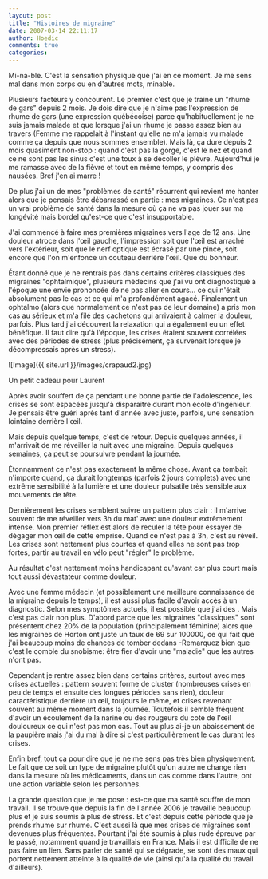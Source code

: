 ```yaml
---
layout: post
title: "Histoires de migraine"
date: 2007-03-14 22:11:17
author: Hoedic
comments: true
categories: 
---
```



Mi-na-ble. C'est la sensation physique que j'ai en ce moment. Je me sens mal dans mon corps ou en d'autres mots, minable.

Plusieurs facteurs y concourent. Le premier c'est que je traine un "rhume de gars" depuis 2 mois. Je dois dire que je n'aime pas l'expression de rhume de gars (une expression québécoise) parce qu'habituellement je ne suis jamais malade et que lorsque j'ai un rhume je passe assez bien au travers (Femme me rappelait à l'instant qu'elle ne m'a jamais vu malade comme ça depuis que nous sommes ensemble). Mais là, ça dure depuis 2 mois quasiment non-stop : quand c'est pas la gorge, c'est le nez et quand ce ne sont pas les sinus c'est une toux à se décoller le plèvre. Aujourd'hui je me ramasse avec de la fièvre et tout en même temps, y compris des nausées. Bref j'en ai marre !

De plus j'ai un de mes "problèmes de santé" récurrent qui revient me hanter alors que je pensais être débarrassé en partie : mes migraines. Ce n'est pas un vrai problème de santé dans la mesure où ça ne va pas jouer sur ma longévité mais bordel qu'est-ce que c'est insupportable.

J'ai commencé à faire mes premières migraines vers l'age de 12 ans. Une douleur atroce dans l'&#339;il gauche, l'impression soit que l'&#339;il est arraché vers l'extérieur, soit que le nerf optique est écrasé par une pince, soit encore que l'on m'enfonce un couteau derrière l'&#339;il. Que du bonheur.

Étant donné que je ne rentrais pas dans certains critères classiques des migraines "ophtalmique", plusieurs médecins que j'ai vu ont diagnostiqué à l'époque une envie prononcée de ne pas aller en cours... ce qui n'était absolument pas le cas et ce qui m'a profondément agacé. Finalement un ophtalmo (alors que normalement ce n'est pas de leur domaine) a pris mon cas au sérieux et m'a filé des cachetons qui arrivaient à calmer la douleur, parfois. Plus tard j'ai découvert la relaxation qui a également eu un effet bénéfique. Il faut dire qu'à l'époque, les crises étaient souvent corrélées avec des périodes de stress (plus précisément, ça survenait lorsque je décompressais après un stress).

![Image]({{ site.url }}/images/crapaud2.jpg)
<div class="photoattrib">Un petit cadeau pour Laurent</div>



Après avoir souffert de ça pendant une bonne partie de l'adolescence, les crises se sont espacées jusqu'à disparaitre durant mon école d'ingénieur. Je pensais être guéri après tant d'année avec juste, parfois, une sensation lointaine derrière l'&#339;il.

Mais depuis quelque temps, c'est de retour. Depuis quelques années, il m'arrivait de me réveiller la nuit avec une migraine. Depuis quelques semaines, ça peut se poursuivre pendant la journée.

Étonnamment ce n'est pas exactement la même chose. Avant ça tombait n'importe quand, ça durait longtemps (parfois 2 jours complets) avec une extrême sensibilité à la lumière et une douleur pulsatile très sensible aux mouvements de tête.

Dernièrement les crises semblent suivre un pattern plus clair : il m'arrive souvent de me réveiller vers 3h du mat' avec une douleur extrêmement intense. Mon premier réflex est alors de reculer la tête pour essayer de dégager mon &#339;il de cette emprise. Quand ce n'est pas à 3h, c'est au réveil. Les crises sont nettement plus courtes et quand elles ne sont pas trop fortes, partir au travail en vélo peut "régler" le problème.

Au résultat c'est nettement moins handicapant qu'avant car plus court mais tout aussi dévastateur comme douleur.

Avec une femme médecin (et possiblement une meilleure connaissance de la migraine depuis le temps), il est aussi plus facile d'avoir accès à un diagnostic. Selon mes symptômes actuels, il est possible que j'ai des . Mais c'est pas clair non plus. D'abord parce que les migraines "classiques" sont présentent chez 20% de la population (principalement féminine) alors que les migraines de Horton ont juste un taux de 69 sur 100000, ce qui fait que j'ai beaucoup moins de chances de tomber dedans -Remarquez bien que c'est le comble du snobisme: être fier d'avoir une "maladie" que les autres n'ont pas.

Cependant je rentre assez bien dans certains critères, surtout avec mes crises actuelles : pattern souvent forme de cluster (nombreuses crises en peu de temps et ensuite des longues périodes sans rien), douleur caractéristique derrière un &#339;il, toujours le même, et crises revenant souvent au même moment dans la journée. Toutefois il semble fréquent d'avoir un écoulement de la narine ou des rougeurs du coté de l'&#339;il douloureux ce qui n'est pas mon cas. Tout au plus ai-je un abaissement de la paupière mais j'ai du mal à dire si c'est particulièrement le cas durant les crises.

Enfin bref, tout ça pour dire que je ne me sens pas très bien physiquement. Le fait que ce soit un type de migraine plutôt qu'un autre ne change rien dans la mesure où les médicaments, dans un cas comme dans l'autre, ont une action variable selon les personnes.

La grande question que je me pose : est-ce que ma santé souffre de mon travail. Il se trouve que depuis la fin de l'année 2006 je travaille beaucoup plus et je suis soumis à plus de stress. Et c'est depuis cette période que je prends rhume sur rhume. C'est aussi là que mes crises de migraines sont devenues plus fréquentes. Pourtant j'ai été soumis à plus rude épreuve par le passé, notamment quand je travaillais en France. Mais il est difficile de ne pas faire un lien. Sans parler de santé qui se dégrade, se sont des maux qui portent nettement atteinte à la qualité de vie (ainsi qu'à la qualité du travail d'ailleurs).